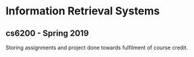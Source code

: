 # Information Retrieval Systems
## cs6200 - Spring 2019

Storing assignments and project done towards fulfilment of course credit.
